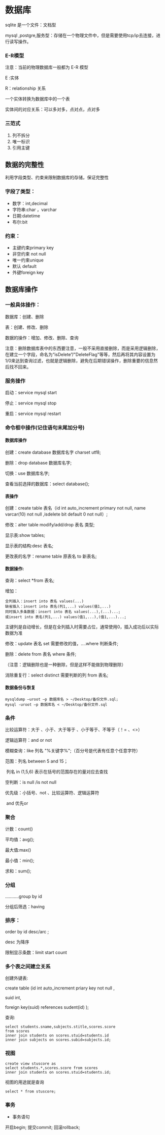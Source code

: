 # 数据库

sqlite 是一个文件：文档型

mysql ,postgre,服务型：存储在一个物理文件中，但是需要使用tcp/ip去连接，进行读写操作。

### E-R模型

注意：当前的物理数据库一般都为 E-R 模型

E :实体

R：relationship 关系

一个实体转换为数据库中的一个表

实体间的对应关系：可以多对多，点对点，点对多

### 三范式

1. 列不拆分
2. 唯一标识
3. 引用主键



## 数据的完整性

利用字段类型、约束来限制数据库的存储，保证完整性

### 字段了类型：

* 数字：int,decimal
* 字符串:char ，varchar
* 日期:datetime
* 布尔:bit

### 约束：

* 主键约束primary key
* 非空约束 not null
* 唯一约束unique
* 默认 default
* 外键foreign key

## 数据库操作

### 一般具体操作：

数据库：创建、删除

表：创建、修改、删除

数据的操作：增加、修改、删除、查询

注意：删除数据库表中的东西要注意，一般不采用直接删除，而是采用逻辑删除，在建立一个字段，命名为“isDelete”/"DeleteFlag"等等，然后再将其内容设置为1/0来达到查询过滤，也就是逻辑删除，避免在后期错误操作，删除重要的信息然后找不回来。



### 服务操作

启动：service mysql start

停止：service mysql stop

重启：service mysql restart

### 命令框中操作(记住语句末尾加分号)

#### 数据库操作

创建：create database 数据库名字 charset utf8;

删除：drop database 数据库名字;

切换：use 数据库名字;

查看当前选择的数据库：select database();

#### 表操作

创建：create table 表名（id int auto_increment primary not null, name varcar(10) not null ,isdelete bit default 0 not null）;

修改：alter table modify/add/drop 表名 类型;

显示表:show tables;

显示表的结构:desc 表名;

更改表的名字：rename table 原表名 to 新表名;

#### 数据操作:

查询：select *from 表名;

增加：

```
全列插入：insert into 表名 values(...)
缺省插入：insert into 表名(列1,...) values(值1,...)
同时插入多条数据：insert into 表名 values(...),(...)...;
或insert into 表名(列1,...) values(值1,...),(值1,...)...;
```

主键列是自动增长，但是在全列插入时需要占位，通常使用0，插入成功后以实际数据为准

修改：update 表名 set 需要修改的值，....where 判断条件;

删除：delete from 表名 where 条件;

（注意：逻辑删除也是一种删除，但是这样不能做到物理删除）

消除重复行：select distinct 需要判断的列 from 表名;



#### 数据备份与恢复

```
mysqldump –uroot –p 数据库名 > ~/Desktop/备份文件.sql;
mysql -uroot –p 数据库名 < ~/Desktop/备份文件.sql
```

### 条件

比较运算符：大于 、小于、大于等于 、小于等于、不等于（！= 、<>）

逻辑运算符：and or not

模糊查询：like 列名 "%关键字%";（百分号是代表有任意个任意字符）

范围：列名 between 5 and 15；

​		列名  in (1,5,6)   表示在括号的范围存在的量对应去查找

空判断：is null /is not null

优先级：小括号、not 、比较运算符、逻辑运算符

​                 and 优先or

### 聚合

计数：count()

平均值：avg();

最大值:max()

最小值：min();

求和：sum();

### 分组 

  ...........group by id

分组后筛选：having

### 排序：

order by id desc/arc ;

desc 为降序

限制显示条数：limit start count 

### 多个表之间建立关系

创建外键表:

create table (id int auto_increment priary key not null ,

suid int,

foreign key(suid)  references sudent(id) );

查询:

```mysql
select students.sname,subjects.stitle,scores.score
from scores
inner join students on scores.stuid=students.id
inner join subjects on scores.subid=subjects.id; 
```



### 视图

```
create view stuscore as 
select students.*,scores.score from scores
inner join students on scores.stuid=students.id;
```

视图的用途就是查询

```
select * from stuscore;
```

### 事务

- 事务语句

开启begin;
提交commit;
回滚rollback;


